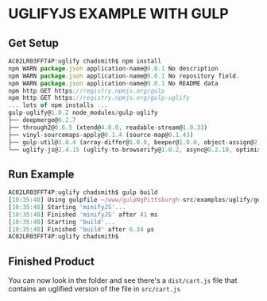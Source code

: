 UGLIFYJS EXAMPLE WITH GULP
===========

## Get Setup
``` javascript
AC02LR03FFT4P:uglify chadsmith$ npm install
npm WARN package.json application-name@0.0.1 No description
npm WARN package.json application-name@0.0.1 No repository field.
npm WARN package.json application-name@0.0.1 No README data
npm http GET https://registry.npmjs.org/gulp
npm http GET https://registry.npmjs.org/gulp-uglify
... lots of npm installs ...
gulp-uglify@1.0.2 node_modules/gulp-uglify
├── deepmerge@0.2.7
├── through2@0.6.5 (xtend@4.0.0, readable-stream@1.0.33)
├── vinyl-sourcemaps-apply@0.1.4 (source-map@0.1.43)
├── gulp-util@3.0.4 (array-differ@1.0.0, beeper@1.0.0, object-assign@2.0.0, array-uniq@1.0.2, lodash._reescape@3.0.0, lodash._reevaluate@3.0.0, lodash._reinterpolate@3.0.0, replace-ext@0.0.1, vinyl@0.4.6, lodash.template@3.5.1, minimist@1.1.1, chalk@1.0.0, dateformat@1.0.11, multipipe@0.1.2)
└── uglify-js@2.4.15 (uglify-to-browserify@1.0.2, async@0.2.10, optimist@0.3.7, source-map@0.1.34)
```

## Run Example
``` javascript
AC02LR03FFT4P:uglify chadsmith$ gulp build
[10:35:40] Using gulpfile ~/www/gulpNgPittsburgh-src/examples/uglify/gulpfile.js
[10:35:40] Starting 'minifyJS'...
[10:35:40] Finished 'minifyJS' after 41 ms
[10:35:40] Starting 'build'...
[10:35:40] Finished 'build' after 6.34 μs
AC02LR03FFT4P:uglify chadsmith$
```

## Finished Product
You can now look in the folder and see there's a ```dist/cart.js``` file that contains an uglified version of the file in ```src/cart.js```